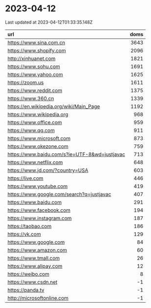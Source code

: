 # 2023-04-12

<!-- BEGIN -->
Last updated at 2023-04-12T01:33:35.148Z

url | doms
:- | -:
https://www.sina.com.cn | 3643
https://www.shopify.com | 2096
http://xinhuanet.com | 1821
https://www.sohu.com | 1691
https://www.yahoo.com | 1625
https://zoom.us | 1611
https://www.reddit.com | 1375
https://www.360.cn | 1339
https://en.wikipedia.org/wiki/Main_Page | 1192
https://www.wikipedia.org | 968
https://www.office.com | 959
https://www.qq.com | 911
https://www.microsoft.com | 873
https://www.okezone.com | 759
https://www.baidu.com/s?ie=UTF-8&wd=justjavac | 713
https://www.netflix.com | 648
https://www.jd.com/?country=USA | 603
https://live.com | 446
https://www.youtube.com | 419
https://www.google.com/search?q=justjavac | 407
https://www.baidu.com | 291
https://www.facebook.com | 194
https://www.instagram.com | 187
https://taobao.com | 186
https://vk.com | 129
https://www.google.com | 84
https://www.amazon.com | 60
https://www.tmall.com | 26
https://www.alipay.com | 12
https://weibo.com | 8
https://www.csdn.net | -1
https://panda.tv | -1
http://microsoftonline.com | -1
<!-- END -->
